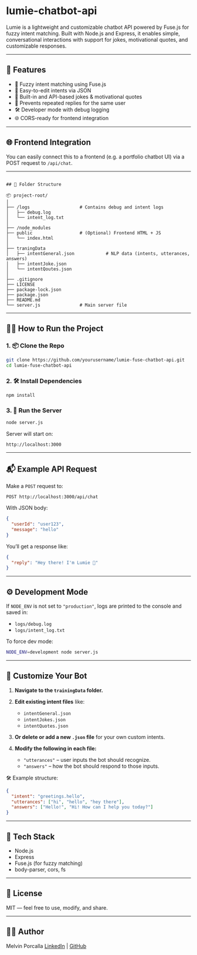 # lumie-chatbot-api
Lumie is a lightweight and customizable chatbot API powered by Fuse.js for fuzzy intent matching. Built with Node.js and Express, it enables simple, conversational interactions with support for jokes, motivational quotes, and customizable responses.

---

## 🚀 Features

* 🎯 Fuzzy intent matching using Fuse.js
* 🤖 Easy-to-edit intents via JSON
* 📜 Built-in and API-based jokes & motivational quotes
* 🔁 Prevents repeated replies for the same user
* 🛠️ Developer mode with debug logging
* 🌐 CORS-ready for frontend integration

---

## 🌐 Frontend Integration

You can easily connect this to a frontend (e.g. a portfolio chatbot UI) via a POST request to `/api/chat`.

---

```text

## 📁 Folder Structure

📦 project-root/
│
├── /logs                   # Contains debug and intent logs
│   ├── debug.log
│   └── intent_log.txt
│
├── /node_modules
├── public                  # (Optional) Frontend HTML + JS
│   └── index.html        
│
├── traningData
│   ├── intentGeneral.json            # NLP data (intents, utterances, answers)
│   ├── intentJoke.json
│   └── intentQoutes.json
│
├── .gitignore
├── LICENSE
├── package-lock.json
├── package.json
├── README.md
└── server.js               # Main server file

```

---

## 🧑‍💻 How to Run the Project

### 1. 📦 Clone the Repo

```bash
git clone https://github.com/yourusername/lumie-fuse-chatbot-api.git
cd lumie-fuse-chatbot-api
````

### 2. 🛠️ Install Dependencies

```bash
npm install
```

### 3. 🧪 Run the Server

```bash
node server.js
```

Server will start on:

```
http://localhost:3000
```

---

## 📬 Example API Request

Make a `POST` request to:

```
POST http://localhost:3000/api/chat
```

With JSON body:

```json
{
  "userId": "user123",
  "message": "hello"
}
```

You’ll get a response like:

```json
{
  "reply": "Hey there! I'm Lumie 👋"
}
```

---

## ⚙️ Development Mode

If `NODE_ENV` is not set to `"production"`, logs are printed to the console and saved in:

* `logs/debug.log`
* `logs/intent_log.txt`

To force dev mode:

```bash
NODE_ENV=development node server.js
```

---

## 📝 Customize Your Bot

1. **Navigate to the `trainingData` folder.**

2. **Edit existing intent files** like:

   * `intentGeneral.json`
   * `intentJokes.json`
   * `intentQuotes.json`

3. **Or delete or add a new `.json` file** for your own custom intents.

4. **Modify the following in each file:**

   * `"utterances"` – user inputs the bot should recognize.
   * `"answers"` – how the bot should respond to those inputs.

🛠️ Example structure:

```json
{
  "intent": "greetings.hello",
  "utterances": ["hi", "hello", "hey there"],
  "answers": ["Hello!", "Hi! How can I help you today?"]
}
```

---

## 🧠 Tech Stack

* Node.js
* Express
* Fuse.js (for fuzzy matching)
* body-parser, cors, fs

---

## 📜 License

MIT — feel free to use, modify, and share.

---

## 👨‍💻 Author

Melvin Porcalla
[LinkedIn](https://linkedin.com/in/melvin-porcalla-7012b9289/) | [GitHub](https://github.com/mvporcalla)

```

